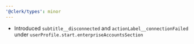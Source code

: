 ```yaml
---
'@clerk/types': minor
---
```


- Introduced `subtitle__disconnected` and `actionLabel__connectionFailed` under `userProfile.start.enterpriseAccountsSection`
